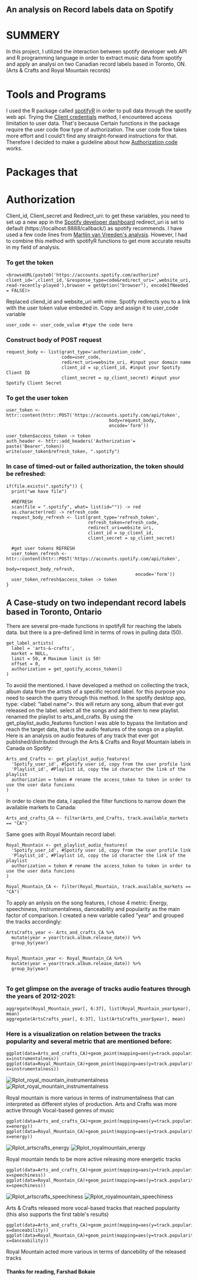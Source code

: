 ## An analysis on Record labels data on Spotify
# SUMMERY
In this project, I utilized the interaction between spotify developer web API and R programming language in order to extract music data from spotify and apply an analysi on two Canadian record labels based in Toronto, ON. (Arts & Crafts and Royal Mountain records)

# Tools and Programs
I used the R package called [spotifyR](https://github.com/charlie86/spotifyr) in order to pull data through the spotify web api. Trying the [Client credentials](https://developer.spotify.com/documentation/general/guides/authorization/) method, I encountered access limitation to user data. That's because Certain functions in the package require the user code flow type of authorization. The user code flow takes more effort and I could't find any straight-forward instructions for that. Therefore I decided to make a guideline about how [Authorization code](https://developer.spotify.com/documentation/general/guides/authorization/code-flow/) works.

# Packages that 
# Authorization
Client_id, Client_secret and Redirect_uri: to get these variables, you need to set up a new app in the [Spotify developer dashboard](https://developer.spotify.com/dashboard/)
redirect_uri is set to default (https://localhost:8888/callback/) as spotify recommends. I have used a few code lines from [Martijn van Vreeden's analysis](https://martijnvanvreeden.nl/collecting-spotify-data-with-r/). However, I had to combine this method with spotifyR functions to get more accurate results in my field of analysis.

### To get the token
```
<browseURL(paste0('https://accounts.spotify.com/authorize?client_id=',client_id,'&response_type=code&redirect_uri=',website_uri,'/&scope=user-read-recently-played'),browser = getOption("browser"), encodeIfNeeded = FALSE)>

```
Replaced cliend_id and website_uri with mine. Spotify redirects you to a link with the user token value embeded in. Copy and assign it to user_code variable
```
user_code <- user_code_value #type the code here

```
### Construct body of POST request
```
request_body <- list(grant_type='authorization_code',
                     code=user_code,
                     redirect_uri=website_uri, #input your domain name
                     client_id = sp_client_id, #input your Spotify Client ID
                     client_secret = sp_client_secret) #input your Spotify Client Secret

```
### To get the user token
```
user_token <- httr::content(httr::POST('https://accounts.spotify.com/api/token',
                                       body=request_body,
                                       encode='form'))

user_token$access_token -> token
auth_header <- httr::add_headers('Authorization'= paste('Bearer',token))
write(user_token$refresh_token, ".spotify")

```
### In case of timed-out or failed authorization, the token should be refreshed:
```
if(file.exists(".spotify")) {
  print("we have file")
  
  #REFRESH
  scan(file = ".spotify", what= list(id="")) -> red
  as.character(red) -> refresh_code
  request_body_refresh <- list(grant_type='refresh_token',
                               refresh_token=refresh_code,
                               redirect_uri=website_uri,
                               client_id = sp_client_id,
                               client_secret = sp_client_secret)
  
  #get user tokens REFRESH
  user_token_refresh <- httr::content(httr::POST('https://accounts.spotify.com/api/token',
                                                 body=request_body_refresh,
                                                 encode='form'))
  user_token_refresh$access_token -> token
}

```
## A Case-study on two independant record labels based in Toronto, Ontario
There are several pre-made functions in spotifyR for reaching the labels data. but there is a pre-defined limit in terms of rows in pulling data (50).
```
get_label_artists(
  label = 'arts-&-crafts',
  market = NULL,
  limit = 50, # Maximum limit is 50!
  offset = 0,
  authorization = get_spotify_access_token()
)

```
To avoid the mentioned. I have developed a method on collecting the track, album data from the artists of a specific record label. for this purpose you need to search the query through this method. In the spotify desktop app, type: <label: "label name">. this will return any song, album that ever got released on the label. select all the songs and add them to new playlist. renamed the playlist to arts_and_crafts. By using the get_playlist_audio_features function I was able to bypass the limitation and reach the target data, that is the audio features of the songs on a playlist. Here is an analysis on audio features of any track that ever got published/distributed through the Arts & Crafts and Royal Mountain labels in Canada on Spotify:
```
Arts_and_Crafts <- get_playlist_audio_features(
  'Spotify_user_id', #Spotify user id, copy from the user profile link
  'Playlist_id', #Playlist id, copy the id character the link of the playlist
  authorization = token # rename the access_token to token in order to use the user data funcions
)

```
In order to clean the data, I applied the filter functions to narrow down the available markets to Canada:
```
Arts_and_crafts_CA <- filter(Arts_and_Crafts, track.available_markets == "CA")

```

Same goes with Royal Mountain record label:
```
Royal_Mountain <- get_playlist_audio_features(
  'Spotify_user_id', #Spotify user id, copy from the user profile link
  'Playlist_id', #Playlist id, copy the id character the link of the playlist
  authorization = token # rename the access_token to token in order to use the user data funcions
)

Royal_Mountain_CA <- filter(Royal_Mountain, track.available_markets == "CA")

```
To apply an anlysis on the song features, I chose 4 metric: Energy, speechiness, instrumentalness, danceability and popularity as the main factor of comparison. I created a new variable called "year" and grouped the tracks accordingly:
```
ArtsCrafts_year <- Arts_and_crafts_CA %>%
  mutate(year = year(track.album.release_date)) %>%
  group_by(year)


Royal_Mountain_year <- Royal_Mountain_CA %>%
  mutate(year = year(track.album.release_date)) %>%
  group_by(year)
  
  ```
### To get glimpse on the average of tracks audio features through the years of 2012-2021:
```
aggregate(Royal_Mountain_year[, 6:37], list(Royal_Mountain_year$year), mean)
aggregate(ArtsCrafts_year[, 6:37], list(ArtsCrafts_year$year), mean)

```

### Here is a visualization on relation between the tracks popularity and several metric that are mentioned before:
```
ggplot(data=Arts_and_crafts_CA)+geom_point(mapping=aes(y=track.popularity, x=instrumentalness))
ggplot(data=Royal_Mountain_CA)+geom_point(mapping=aes(y=track.popularity, x=instrumentalness))  

```
![Rplot_royal_mountain_instrumentalness](https://user-images.githubusercontent.com/93812491/143511141-5aa2d17c-184d-40db-8c68-68c8cd58a04a.png)
![Rplot_royal_mountain_instrumentalness](https://user-images.githubusercontent.com/93812491/143511243-8bffe95f-020d-4d34-959b-0e5c110b87f2.png)

Royal mountain is more various in terms of instrumentalness that can interpreted as different styles of production.
Arts and Crafts was more active through Vocal-based genres of music

```
ggplot(data=Arts_and_crafts_CA)+geom_point(mapping=aes(y=track.popularity, x=energy))
ggplot(data=Royal_Mountain_CA)+geom_point(mapping=aes(y=track.popularity, x=energy))

```
![Rplot_artscrafts_energy](https://user-images.githubusercontent.com/93812491/143511404-96f604c6-8a50-483c-94af-14aa9a8f7c19.png)
![Rplot_royalmountain_energy](https://user-images.githubusercontent.com/93812491/143511411-93c595bd-1dbd-4130-9d45-cb22f00ad3af.png)

Royal mountain tends to be more active releasing more energetic tracks
```
ggplot(data=Arts_and_crafts_CA)+geom_point(mapping=aes(y=track.popularity, x=speechiness))
ggplot(data=Royal_Mountain_CA)+geom_point(mapping=aes(y=track.popularity, x=speechiness))

```
![Rplot_artscrafts_speechiness](https://user-images.githubusercontent.com/93812491/143511433-5864a1f2-2b52-4c84-9741-751d40af22ac.png)
![Rplot_royalmountain_speechiness](https://user-images.githubusercontent.com/93812491/143511442-5c2d6410-e368-462a-a78a-d193f32da159.png)

Arts & Crafts released more vocal-based tracks that reached popularity (this also supports the first table's results)

```
ggplot(data=Arts_and_crafts_CA)+geom_point(mapping=aes(y=track.popularity, x=danceability))
ggplot(data=Royal_Mountain_CA)+geom_point(mapping=aes(y=track.popularity, x=danceability))

```

Royal Mountain acted more various in terms of dancebility of the released tracks


#### Thanks for reading, Farshad Bokaie
